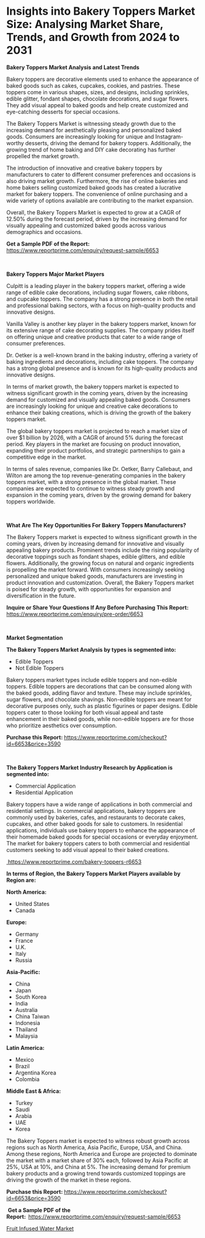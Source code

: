 <p><h1>Insights into Bakery Toppers Market Size: Analysing Market Share, Trends, and Growth from 2024 to 2031</h1></p><p><strong>Bakery Toppers Market Analysis and Latest Trends</strong></p>
<p><p>Bakery toppers are decorative elements used to enhance the appearance of baked goods such as cakes, cupcakes, cookies, and pastries. These toppers come in various shapes, sizes, and designs, including sprinkles, edible glitter, fondant shapes, chocolate decorations, and sugar flowers. They add visual appeal to baked goods and help create customized and eye-catching desserts for special occasions.</p><p>The Bakery Toppers Market is witnessing steady growth due to the increasing demand for aesthetically pleasing and personalized baked goods. Consumers are increasingly looking for unique and Instagram-worthy desserts, driving the demand for bakery toppers. Additionally, the growing trend of home baking and DIY cake decorating has further propelled the market growth.</p><p>The introduction of innovative and creative bakery toppers by manufacturers to cater to different consumer preferences and occasions is also driving market growth. Furthermore, the rise of online bakeries and home bakers selling customized baked goods has created a lucrative market for bakery toppers. The convenience of online purchasing and a wide variety of options available are contributing to the market expansion.</p><p>Overall, the Bakery Toppers Market is expected to grow at a CAGR of 12.50% during the forecast period, driven by the increasing demand for visually appealing and customized baked goods across various demographics and occasions.</p></p>
<p><strong>Get a Sample PDF of the Report:&nbsp;</strong> <a href="https://www.reportprime.com/enquiry/request-sample/6653">https://www.reportprime.com/enquiry/request-sample/6653</a></p>
<p>&nbsp;</p>
<p><strong>Bakery Toppers Major Market Players</strong></p>
<p><p>Culpitt is a leading player in the bakery toppers market, offering a wide range of edible cake decorations, including sugar flowers, cake ribbons, and cupcake toppers. The company has a strong presence in both the retail and professional baking sectors, with a focus on high-quality products and innovative designs.</p><p>Vanilla Valley is another key player in the bakery toppers market, known for its extensive range of cake decorating supplies. The company prides itself on offering unique and creative products that cater to a wide range of consumer preferences.</p><p>Dr. Oetker is a well-known brand in the baking industry, offering a variety of baking ingredients and decorations, including cake toppers. The company has a strong global presence and is known for its high-quality products and innovative designs.</p><p>In terms of market growth, the bakery toppers market is expected to witness significant growth in the coming years, driven by the increasing demand for customized and visually appealing baked goods. Consumers are increasingly looking for unique and creative cake decorations to enhance their baking creations, which is driving the growth of the bakery toppers market.</p><p>The global bakery toppers market is projected to reach a market size of over $1 billion by 2026, with a CAGR of around 5% during the forecast period. Key players in the market are focusing on product innovation, expanding their product portfolios, and strategic partnerships to gain a competitive edge in the market.</p><p>In terms of sales revenue, companies like Dr. Oetker, Barry Callebaut, and Wilton are among the top revenue-generating companies in the bakery toppers market, with a strong presence in the global market. These companies are expected to continue to witness steady growth and expansion in the coming years, driven by the growing demand for bakery toppers worldwide.</p></p>
<p>&nbsp;</p>
<p><strong>What Are The Key Opportunities For Bakery Toppers Manufacturers?</strong></p>
<p><p>The Bakery Toppers market is expected to witness significant growth in the coming years, driven by increasing demand for innovative and visually appealing bakery products. Prominent trends include the rising popularity of decorative toppings such as fondant shapes, edible glitters, and edible flowers. Additionally, the growing focus on natural and organic ingredients is propelling the market forward. With consumers increasingly seeking personalized and unique baked goods, manufacturers are investing in product innovation and customization. Overall, the Bakery Toppers market is poised for steady growth, with opportunities for expansion and diversification in the future.</p></p>
<p><strong>Inquire or Share Your Questions If Any Before Purchasing This Report:</strong> <a href="https://www.reportprime.com/enquiry/pre-order/6653">https://www.reportprime.com/enquiry/pre-order/6653</a></p>
<p>&nbsp;</p>
<p><strong>Market Segmentation</strong></p>
<p><strong>The Bakery Toppers Market Analysis by types is segmented into:</strong></p>
<p><ul><li>Edible Toppers</li><li>Not Edible Toppers</li></ul></p>
<p><p>Bakery toppers market types include edible toppers and non-edible toppers. Edible toppers are decorations that can be consumed along with the baked goods, adding flavor and texture. These may include sprinkles, sugar flowers, and chocolate shavings. Non-edible toppers are meant for decorative purposes only, such as plastic figurines or paper designs. Edible toppers cater to those looking for both visual appeal and taste enhancement in their baked goods, while non-edible toppers are for those who prioritize aesthetics over consumption.</p></p>
<p><strong>Purchase this Report:&nbsp;</strong><a href="https://www.reportprime.com/checkout?id=6653&price=3590">https://www.reportprime.com/checkout?id=6653&price=3590</a></p>
<p>&nbsp;</p>
<p><strong>The Bakery Toppers Market Industry Research by Application is segmented into:</strong></p>
<p><ul><li>Commercial Application</li><li>Residential Application</li></ul></p>
<p><p>Bakery toppers have a wide range of applications in both commercial and residential settings. In commercial applications, bakery toppers are commonly used by bakeries, cafes, and restaurants to decorate cakes, cupcakes, and other baked goods for sale to customers. In residential applications, individuals use bakery toppers to enhance the appearance of their homemade baked goods for special occasions or everyday enjoyment. The market for bakery toppers caters to both commercial and residential customers seeking to add visual appeal to their baked creations.</p></p>
<p><a href="https://www.reportprime.com/bakery-toppers-r6653">&nbsp;https://www.reportprime.com/bakery-toppers-r6653</a></p>
<p><strong>In terms of Region, the Bakery Toppers Market Players available by Region are:</strong></p>
<p>
    <p> <strong> North America: </strong>
        <ul>
            <li>United States</li>
            <li>Canada</li>
        </ul>
        </p> 
    <p> <strong> Europe: </strong>
        <ul>
            <li>Germany</li>
            <li>France</li>
            <li>U.K.</li>
            <li>Italy</li>
            <li>Russia</li>
        </ul>
        </p> 
    <p> <strong> Asia-Pacific: </strong>
        <ul>
            <li>China</li>
            <li>Japan</li>
            <li>South Korea</li>
            <li>India</li>
            <li>Australia</li>
            <li>China Taiwan</li>
            <li>Indonesia</li>
            <li>Thailand</li>
            <li>Malaysia</li>
        </ul>
        </p> 
    <p> <strong> Latin America: </strong>
        <ul>
            <li>Mexico</li>
            <li>Brazil</li>
            <li>Argentina Korea</li>
            <li>Colombia</li>
        </ul>
        </p> 
    <p> <strong> Middle East & Africa: </strong>
        <ul>
            <li>Turkey</li>
            <li>Saudi</li>
            <li>Arabia</li>
            <li>UAE</li>
            <li>Korea</li>
        </ul>
    </p>
    </p>
<p><p>The Bakery Toppers market is expected to witness robust growth across regions such as North America, Asia Pacific, Europe, USA, and China. Among these regions, North America and Europe are projected to dominate the market with a market share of 30% each, followed by Asia Pacific at 25%, USA at 10%, and China at 5%. The increasing demand for premium bakery products and a growing trend towards customized toppings are driving the growth of the market in these regions.</p></p>
<p><strong>Purchase this Report: </strong><a href="https://www.reportprime.com/checkout?id=6653&price=3590">https://www.reportprime.com/checkout?id=6653&price=3590</a></p>
<p>&nbsp;<strong>Get a Sample PDF of the Report:&nbsp;&nbsp;</strong><a href="https://www.reportprime.com/enquiry/request-sample/6653">https://www.reportprime.com/enquiry/request-sample/6653</a></p>
<p><strong></strong></p>
<p><p><a href="https://github.com/nicoletavirag/Market-Research-Report-List-5/blob/main/fruit-infused-water-market.md">Fruit Infused Water Market</a></p></p>